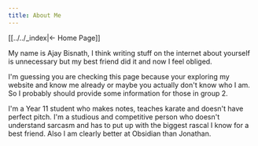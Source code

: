 ```yaml
---
title: About Me
---
```


[[../../_index|← Home Page]]
 
My name is Ajay Bisnath, I think writing stuff on the internet about yourself is unnecessary but my best friend did it and now I feel obliged.

I'm guessing you are checking this page because your exploring my website and know me already or maybe you actually don't know who I am. So I probably should provide some information for those in group 2.

I'm a Year 11 student who makes notes, teaches karate and doesn't have perfect pitch. I'm a studious and competitive person who doesn't understand sarcasm and has to put up with the biggest rascal I know for a best friend. Also I am clearly better at Obsidian than Jonathan.

